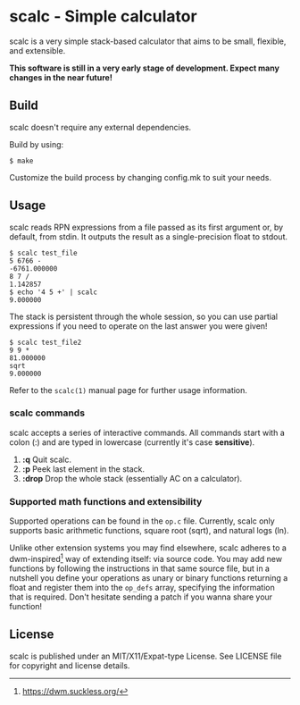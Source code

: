 # scalc - Simple calculator 

scalc is a very simple stack-based calculator that aims to be small, flexible, 
and extensible.

**This software is still in a very early stage of development. Expect many
changes in the near future!**

## Build

scalc doesn't require any external dependencies.

Build by using:

```
$ make
```

Customize the build process by changing config.mk to suit your needs.

## Usage

scalc reads RPN expressions from a file passed as its first argument or, by 
default, from stdin. It outputs the result as a single-precision float to 
stdout.

```
$ scalc test_file 
5 6766 -
-6761.000000
8 7 /
1.142857
$ echo '4 5 +' | scalc
9.000000
```

The stack is persistent through the whole session, so you can use partial 
expressions if you need to operate on the last answer you were given!

```
$ scalc test_file2
9 9 *
81.000000
sqrt
9.000000
```

Refer to the ``scalc(1)`` manual page for further usage information.

### scalc commands

scalc accepts a series of interactive commands. All commands start with a colon
(:) and are typed in lowercase (currently it's case **sensitive**).

1. **:q** Quit scalc.
2. **:p** Peek last element in the stack.
3. **:drop** Drop the whole stack (essentially AC on a calculator).

### Supported math functions and extensibility

Supported operations can be found in the ``op.c`` file. Currently, scalc only
supports basic arithmetic functions, square root (sqrt), and natural logs (ln).

Unlike other extension systems you may find elsewhere, scalc adheres to a 
dwm-inspired[^1] way of extending itself: via source code. You may add new 
functions by following the instructions in that same source file, but in a 
nutshell you define your operations as unary or binary functions returning a
float and register them into the ``op_defs`` array, specifying the information 
that is required. Don't hesitate sending a patch if you wanna share your 
function!

[^1]: https://dwm.suckless.org/

## License

scalc is published under an MIT/X11/Expat-type License. See LICENSE file for 
copyright and license details.
